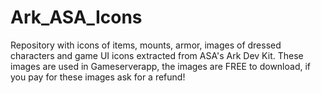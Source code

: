 # Ark_ASA_Icons

Repository with icons of items, mounts, armor, images of dressed characters and game UI icons extracted from ASA's Ark Dev Kit. These images are used in Gameserverapp, the images are FREE to download, if you pay for these images ask for a refund!

